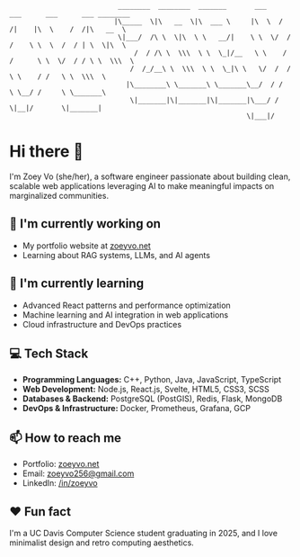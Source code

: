 ```
                           ________  ________  _______       ___    ___      ___      ___ ________     
                          |\_____  \|\   __  \|\  ___ \     |\  \  /  /|    |\  \    /  /|\   __  \    
                           \|___/  /\ \  \|\  \ \   __/|    \ \  \/  / /    \ \  \  /  / | \  \|\  \   
                               /  / /\ \  \\\  \ \  \_|/__   \ \    / /      \ \  \/  / / \ \  \\\  \  
                              /  /_/__\ \  \\\  \ \  \_|\ \   \/  /  /        \ \    / /   \ \  \\\  \ 
                             |\________\ \_______\ \_______\__/  / /           \ \__/ /     \ \_______\
                              \|_______|\|_______|\|_______|\___/ /             \|__|/       \|_______|
                                                           \|___|/
```
# Hi there 👋

I'm Zoey Vo (she/her), a software engineer passionate about building clean, scalable web applications leveraging AI to make meaningful impacts on marginalized communities.

## 🔭 I'm currently working on
- My portfolio website at [zoeyvo.net](https://github.com/zoeyvo/zoey-vo-portfolio)
- Learning about RAG systems, LLMs, and AI agents

## 🌱 I'm currently learning
- Advanced React patterns and performance optimization
- Machine learning and AI integration in web applications
- Cloud infrastructure and DevOps practices

## 💻 Tech Stack
- **Programming Languages:** C++, Python, Java, JavaScript, TypeScript
- **Web Development:** Node.js, React.js, Svelte, HTML5, CSS3, SCSS
- **Databases & Backend:** PostgreSQL (PostGIS), Redis, Flask, MongoDB
- **DevOps & Infrastructure:** Docker, Prometheus, Grafana, GCP

## 📫 How to reach me
- Portfolio: [zoeyvo.net](https://zoeyvo.net)
- Email: zoeyvo256@gmail.com
- LinkedIn: [/in/zoeyvo](https://www.linkedin.com/in/zoeyvo)

## ❤️ Fun fact
I'm a UC Davis Computer Science student graduating in 2025, and I love minimalist design and retro computing aesthetics.
